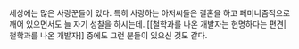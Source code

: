 세상에는 많은 사랑꾼들이 있다. 특히 사랑하는 아저씨들은 결혼을 하고 페미니즘적으로 깨어 있으면서도 늘 자기 성찰을 하시는데. [[철학과를 나온 개발자는 현명하다는 편견|철학과를 나온 개발자]] 중에도 그런 분들이 있으신 것도 같다.